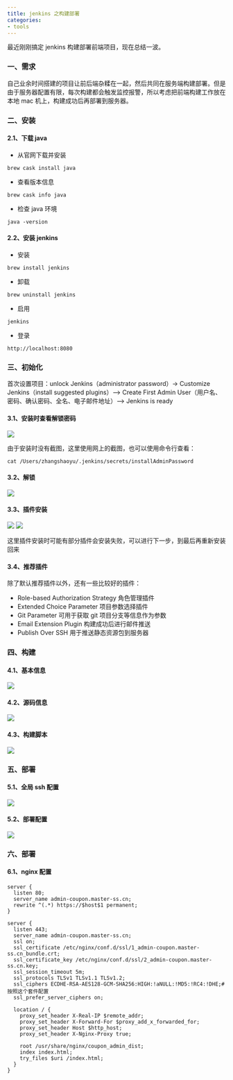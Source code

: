 ```yaml
---
title: jenkins 之构建部署
categories:
- tools
---
```

最近刚刚搞定 jenkins 构建部署前端项目，现在总结一波。
<!--more--> 
### 一、需求
自己业余时间搭建的项目让前后端杂糅在一起，然后共同在服务端构建部署。但是由于服务器配置有限，每次构建都会触发监控报警，所以考虑把前端构建工作放在本地 mac 机上，构建成功后再部署到服务器。

### 二、安装
#### 2.1、下载 java
- 从官网下载并安装

```
brew cask install java
```
- 查看版本信息

```
brew cask info java
```
- 检查 java 环境

```
java -version
```

#### 2.2、安装 jenkins
- 安装

```
brew install jenkins
```
- 卸载

```
brew uninstall jenkins
```
- 启用

```
jenkins
```

- 登录

```
http://localhost:8080
```
### 三、初始化
首次设置项目：unlock Jenkins（administrator password）-> Customize Jenkins（install suggested plugins）—> Create First Admin User（用户名、密码、确认密码、全名、电子邮件地址）—> Jenkins is ready
#### 3.1、安装时查看解锁密码
<img src="/assets/tools/jenkins/install.png">

由于安装时没有截图，这里使用网上的截图，也可以使用命令行查看：
```
cat /Users/zhangshaoyu/.jenkins/secrets/installAdminPassword
```
#### 3.2、解锁
<img src="/assets/tools/jenkins/unlock.png">

#### 3.3、插件安装

<img src="/assets/tools/jenkins/plugin.png">

<img src="/assets/tools/jenkins/failure.png">

这里插件安装时可能有部分插件会安装失败，可以进行下一步，到最后再重新安装回来

#### 3.4、推荐插件
除了默认推荐插件以外，还有一些比较好的插件：
- Role-based Authorization Strategy 角色管理插件
- Extended Choice Parameter 项目参数选择插件
- Git Parameter 可用于获取 git 项目分支等信息作为参数
- Email Extension Plugin 构建成功后进行邮件推送
- Publish Over SSH 用于推送静态资源包到服务器

### 四、构建
#### 4.1、基本信息

<img src="/assets/tools/jenkins/general.png">

#### 4.2、源码信息

<img src="/assets/tools/jenkins/source.png">

#### 4.3、构建脚本

<img src="/assets/tools/jenkins/build.png">

### 五、部署
#### 5.1、全局 ssh 配置

<img src="/assets/tools/jenkins/global.png">

#### 5.2、部署配置

<img src="/assets/tools/jenkins/deploy.png">

### 六、部署
#### 6.1、nginx 配置
```
server {
  listen 80;
  server_name admin-coupon.master-ss.cn;
  rewrite ^(.*) https://$host$1 permanent;
}

server {
  listen 443;
  server_name admin-coupon.master-ss.cn;
  ssl on;
  ssl_certificate /etc/nginx/conf.d/ssl/1_admin-coupon.master-ss.cn_bundle.crt;
  ssl_certificate_key /etc/nginx/conf.d/ssl/2_admin-coupon.master-ss.cn.key;
  ssl_session_timeout 5m;
  ssl_protocols TLSv1 TLSv1.1 TLSv1.2;
  ssl_ciphers ECDHE-RSA-AES128-GCM-SHA256:HIGH:!aNULL:!MD5:!RC4:!DHE;#按照这个套件配置
  ssl_prefer_server_ciphers on;

  location / {
    proxy_set_header X-Real-IP $remote_addr;
    proxy_set_header X-Forward-For $proxy_add_x_forwarded_for;
    proxy_set_header Host $http_host;
    proxy_set_header X-Nginx-Proxy true;
   
    root /usr/share/nginx/coupon_admin_dist;
    index index.html;
    try_files $uri /index.html;
  } 
}
```